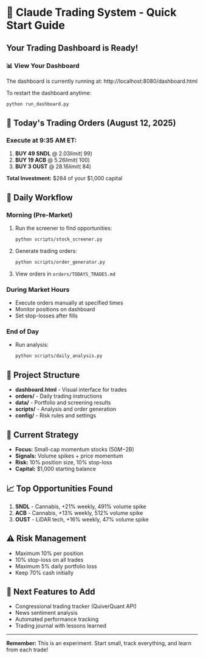 # 🚀 Claude Trading System - Quick Start Guide

## Your Trading Dashboard is Ready!

### 📊 View Your Dashboard
The dashboard is currently running at: http://localhost:8080/dashboard.html

To restart the dashboard anytime:
```bash
python run_dashboard.py
```

## 💼 Today's Trading Orders (August 12, 2025)

### Execute at 9:35 AM ET:
1. **BUY 49 SNDL** @ $2.03 limit (~$99)
2. **BUY 19 ACB** @ $5.26 limit (~$100)
3. **BUY 3 OUST** @ $28.16 limit (~$84)

**Total Investment:** $284 of your $1,000 capital

## 🔄 Daily Workflow

### Morning (Pre-Market)
1. Run the screener to find opportunities:
   ```bash
   python scripts/stock_screener.py
   ```

2. Generate trading orders:
   ```bash
   python scripts/order_generator.py
   ```

3. View orders in `orders/TODAYS_TRADES.md`

### During Market Hours
- Execute orders manually at specified times
- Monitor positions on dashboard
- Set stop-losses after fills

### End of Day
- Run analysis:
   ```bash
   python scripts/daily_analysis.py
   ```

## 📁 Project Structure
- **dashboard.html** - Visual interface for trades
- **orders/** - Daily trading instructions
- **data/** - Portfolio and screening results
- **scripts/** - Analysis and order generation
- **config/** - Risk rules and settings

## 🎯 Current Strategy
- **Focus:** Small-cap momentum stocks ($50M-$2B)
- **Signals:** Volume spikes + price momentum
- **Risk:** 10% position size, 10% stop-loss
- **Capital:** $1,000 starting balance

## 📈 Top Opportunities Found
1. **SNDL** - Cannabis, +21% weekly, 491% volume spike
2. **ACB** - Cannabis, +13% weekly, 512% volume spike
3. **OUST** - LiDAR tech, +16% weekly, 47% volume spike

## ⚠️ Risk Management
- Maximum 10% per position
- 10% stop-loss on all trades
- Maximum 5% daily portfolio loss
- Keep 70% cash initially

## 🔮 Next Features to Add
- Congressional trading tracker (QuiverQuant API)
- News sentiment analysis
- Automated performance tracking
- Trading journal with lessons learned

---

**Remember:** This is an experiment. Start small, track everything, and learn from each trade!